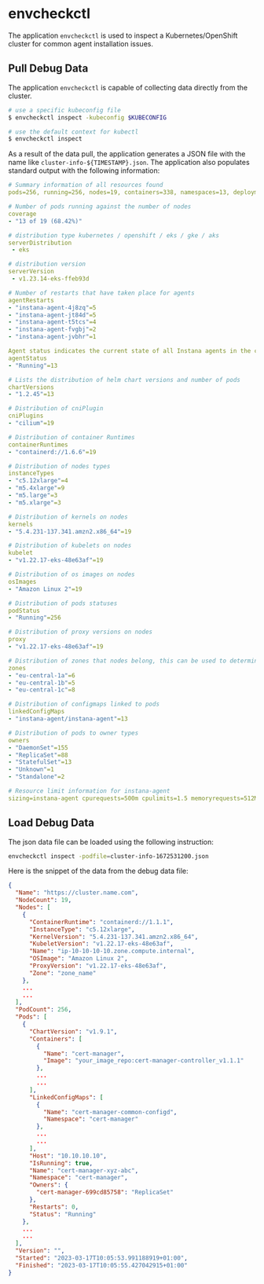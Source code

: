 # envcheckctl

The application `envcheckctl` is used to inspect a Kubernetes/OpenShift cluster for common agent
installation issues.

## Pull Debug Data

The application `envcheckctl` is capable of collecting data directly from the cluster.

```bash
# use a specific kubeconfig file
$ envcheckctl inspect -kubeconfig $KUBECONFIG

# use the default context for kubectl
$ envcheckctl inspect
```
As a result of the data pull, the application generates a JSON file with the name like `cluster-info-${TIMESTAMP}.json`.
The application also populates standard output with the following information:

```yaml
# Summary information of all resources found
pods=256, running=256, nodes=19, containers=338, namespaces=13, deployments=56, replicaSets=56, daemonsets=9, statefulsets=7, duration=1.435853996s

# Number of pods running against the number of nodes
coverage
- "13 of 19 (68.42%)"

# distribution type kubernetes / openshift / eks / gke / aks
serverDistribution
 - eks

# distribution version
serverVersion
 - v1.23.14-eks-ffeb93d

# Number of restarts that have taken place for agents
agentRestarts
- "instana-agent-4j8zq"=5
- "instana-agent-jt84d"=5
- "instana-agent-t5tcs"=4
- "instana-agent-fvgbj"=2
- "instana-agent-jvbhr"=1

Agent status indicates the current state of all Instana agents in the cluster. If any agents are not Running then it indicative of potentially anomalous infrastructure metric and trace behaviour.
agentStatus
- "Running"=13

# Lists the distribution of helm chart versions and number of pods
chartVersions
- "1.2.45"=13

# Distribution of cniPlugin
cniPlugins
- "cilium"=19

# Distribution of container Runtimes
containerRuntimes
- "containerd://1.6.6"=19

# Distribution of nodes types
instanceTypes
- "c5.12xlarge"=4
- "m5.4xlarge"=9
- "m5.large"=3
- "m5.xlarge"=3

# Distribution of kernels on nodes
kernels
- "5.4.231-137.341.amzn2.x86_64"=19

# Distribution of kubelets on nodes
kubelet
- "v1.22.17-eks-48e63af"=19

# Distribution of os images on nodes
osImages
- "Amazon Linux 2"=19

# Distribution of pods statuses
podStatus
- "Running"=256

# Distribution of proxy versions on nodes
proxy
- "v1.22.17-eks-48e63af"=19

# Distribution of zones that nodes belong, this can be used to determine which zone has an outage 
zones
- "eu-central-1a"=6
- "eu-central-1b"=5
- "eu-central-1c"=8

# Distribution of configmaps linked to pods
linkedConfigMaps
- "instana-agent/instana-agent"=13

# Distribution of pods to owner types
owners
- "DaemonSet"=155
- "ReplicaSet"=88
- "StatefulSet"=13
- "Unknown"=1
- "Standalone"=2

# Resource limit information for instana-agent
sizing=instana-agent cpurequests=500m cpulimits=1.5 memoryrequests=512Mi memorylimits=512Mi heap=170M
```

## Load Debug Data
The json data file can be loaded using the following instruction:

```bash
envcheckctl inspect -podfile=cluster-info-1672531200.json
```
Here is the snippet of the data from the debug data file:

```json
{
  "Name": "https://cluster.name.com",
  "NodeCount": 19,
  "Nodes": [
    {
      "ContainerRuntime": "containerd://1.1.1",
      "InstanceType": "c5.12xlarge",
      "KernelVersion": "5.4.231-137.341.amzn2.x86_64",
      "KubeletVersion": "v1.22.17-eks-48e63af",
      "Name": "ip-10-10-10-10.zone.compute.internal",
      "OSImage": "Amazon Linux 2",
      "ProxyVersion": "v1.22.17-eks-48e63af",
      "Zone": "zone_name"
    },
    ...
    ...
  ],
  "PodCount": 256,
  "Pods": [
    {
      "ChartVersion": "v1.9.1",
      "Containers": [
        {
          "Name": "cert-manager",
          "Image": "your_image_repo:cert-manager-controller_v1.1.1"
        },
        ...
        ...
      ],
      "LinkedConfigMaps": [
        {
          "Name": "cert-manager-common-configd",
          "Namespace": "cert-manager"
        },
        ...
        ...
      ],
      "Host": "10.10.10.10",
      "IsRunning": true,
      "Name": "cert-manager-xyz-abc",
      "Namespace": "cert-manager",
      "Owners": {
        "cert-manager-699cd85758": "ReplicaSet"
      },
      "Restarts": 0,
      "Status": "Running"
    },
    ...
    ...
  ],
  "Version": "",
  "Started": "2023-03-17T10:05:53.991188919+01:00",
  "Finished": "2023-03-17T10:05:55.427042915+01:00"
}
```

